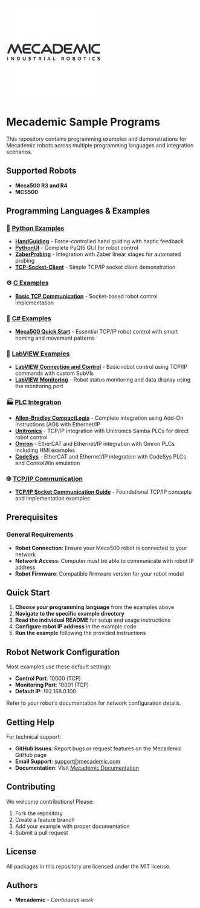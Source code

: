![Mecademic](./docs/logo/MecaLogo-Dark.gif  "Mecademic")

# Mecademic Sample Programs

This repository contains programming examples and demonstrations for Mecademic robots across multiple programming languages and integration scenarios.

## Supported Robots

* **Meca500 R3 and R4**
* **MCS500**

## Programming Languages & Examples

### 🐍 [Python Examples](./Python/)

* **[HandGuiding](./Python/HandGuiding/)** - Force-controlled hand guiding with haptic feedback
* **[PythonUI](./Python/PythonUI/)** - Complete PyQt5 GUI for robot control
* **[ZaberProbing](./Python/ZaberProbing/)** - Integration with Zaber linear stages for automated probing
* **[TCP-Socket-Client](./Python/TCP-Socket-Client/)** - Simple TCP/IP socket client demonstration

### ⚙️ [C Examples](./C/)

* **[Basic TCP Communication](./C/Basic-TCP-Communication/)** - Socket-based robot control implementation

### 🔷 [C# Examples](./C#/)

* **[Meca500 Quick Start](./C#/Meca500-Quickstart/)** - Essential TCP/IP robot control with smart homing and movement patterns

### 🔧 [LabVIEW Examples](./LabVIEW/)

* **[LabVIEW Connection and Control](./LabVIEW/LabVIEW%20Connection%20and%20Control/)** - Basic robot control using TCP/IP commands with custom SubVIs
* **[LabVIEW Monitoring](./LabVIEW/LabVIEW%20Monitoring/)** - Robot status monitoring and data display using the monitoring port

### 🏭 [PLC Integration](./PLC/)

* **[Allen-Bradley CompactLogix](./PLC/Allen-Bradley-CompactLogix/)** - Complete integration using Add-On Instructions (AOI) with Ethernet/IP
* **[Unitronics](./PLC/Ultronics/)** - TCP/IP integration with Unitronics Samba PLCs for direct robot control
* **[Omron](./PLC/Omron/)** - EtherCAT and Ethernet/IP integration with Omron PLCs including HMI examples
* **[CodeSys](./PLC/CodeSys/)** - EtherCAT and Ethernet/IP integration with CodeSys PLCs and ControlWin emulation

### 🌐 [TCP/IP Communication](./TCP-Communication/)

* **[TCP/IP Socket Communication Guide](./TCP-Communication/)** - Foundational TCP/IP concepts and implementation examples


## Prerequisites

### General Requirements
- **Robot Connection**: Ensure your Meca500 robot is connected to your network
- **Network Access**: Computer must be able to communicate with robot IP address
- **Robot Firmware**: Compatible firmware version for your robot model

## Quick Start

1. **Choose your programming language** from the examples above
2. **Navigate to the specific example directory** 
3. **Read the individual README** for setup and usage instructions
4. **Configure robot IP address** in the example code
5. **Run the example** following the provided instructions

## Robot Network Configuration

Most examples use these default settings:
- **Control Port**: 10000 (TCP)
- **Monitoring Port**: 10001 (TCP) 
- **Default IP**: 192.168.0.100

Refer to your robot's documentation for network configuration details.

## Getting Help

For technical support:
- **GitHub Issues**: Report bugs or request features on the Mecademic GitHub page
- **Email Support**: support@mecademic.com
- **Documentation**: Visit [Mecademic Documentation](https://mecademic.com/resources/documentation)

## Contributing

We welcome contributions! Please:
1. Fork the repository
2. Create a feature branch
3. Add your example with proper documentation
4. Submit a pull request

## License

All packages in this repository are licensed under the MIT license.

## Authors 

* **Mecademic** - *Continuous work*

